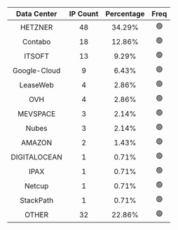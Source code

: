 | Data Center | IP Count | Percentage | Freq |
|:------------:|:--------:|:-----------:|:-----:|
| HETZNER | 48 | 34.29% | 🟢 |
| Contabo | 18 | 12.86% | 🟢 |
| ITSOFT | 13 | 9.29% | 🟢 |
| Google-Cloud | 9 | 6.43% | 🟢 |
| LeaseWeb | 4 | 2.86% | 🟢 |
| OVH | 4 | 2.86% | 🟢 |
| MEVSPACE | 3 | 2.14% | 🟢 |
| Nubes | 3 | 2.14% | 🟢 |
| AMAZON | 2 | 1.43% | 🟢 |
| DIGITALOCEAN | 1 | 0.71% | 🟢 |
| IPAX | 1 | 0.71% | 🟢 |
| Netcup | 1 | 0.71% | 🟢 |
| StackPath | 1 | 0.71% | 🟢 |
| OTHER | 32 | 22.86% | 🟢 |